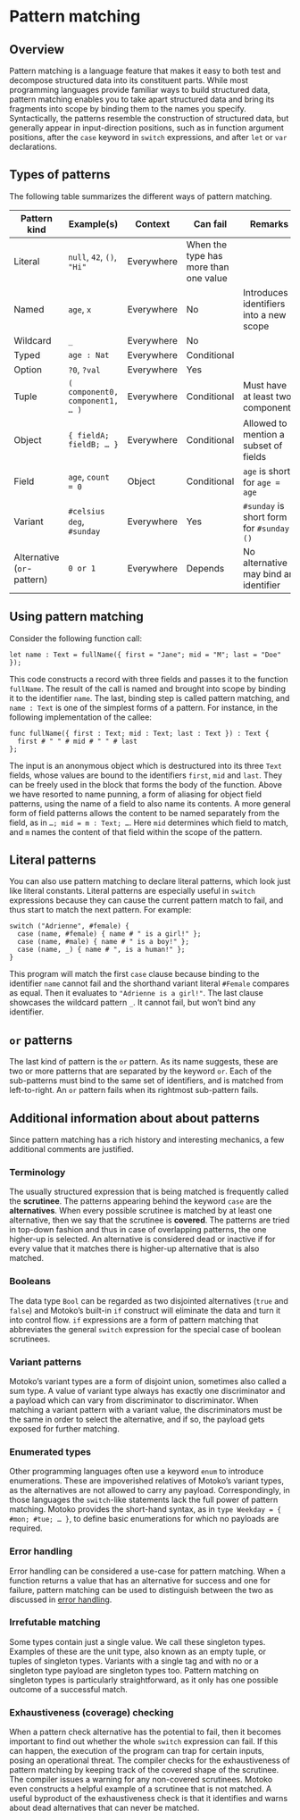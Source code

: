 # Pattern matching

## Overview

Pattern matching is a language feature that makes it easy to both test and decompose structured data into its constituent parts. While most programming languages provide familiar ways to build structured data, pattern matching enables you to take apart structured data and bring its fragments into scope by binding them to the names you specify. Syntactically, the patterns resemble the construction of structured data, but generally appear in input-direction positions, such as in function argument positions, after the `case` keyword in `switch` expressions, and after `let` or `var` declarations.

## Types of patterns

The following table summarizes the different ways of pattern matching.

| Pattern kind               | Example(s)                      | Context    | Can fail                              | Remarks                                  |
|----------------------------|---------------------------------|------------|---------------------------------------|------------------------------------------|
| Literal                    | `null`, `42`, `()`, `"Hi"`      | Everywhere | When the type has more than one value |                                          |
| Named                      | `age`, `x`                      | Everywhere | No                                    | Introduces identifiers into a new scope  |
| Wildcard                   | `_`                             | Everywhere | No                                    |                                          |
| Typed                      | `age : Nat`                     | Everywhere | Conditional                           |                                          |
| Option                     | `?0`, `?val`                    | Everywhere | Yes                                   |                                          |
| Tuple                      | `( component0, component1, …​ )` | Everywhere | Conditional                           | Must have at least two components        |
| Object                     | `{ fieldA; fieldB; …​ }`         | Everywhere | Conditional                           | Allowed to mention a subset of fields    |
| Field                      | `age`, `count = 0`              | Object     | Conditional                           | `age` is short for `age = age`           |
| Variant                    | `#celsius deg`, `#sunday`       | Everywhere | Yes                                   | `#sunday` is short form for `#sunday ()` |
| Alternative (`or`-pattern) | `0 or 1`                        | Everywhere | Depends                               | No alternative may bind an identifier    |



## Using pattern matching

Consider the following function call:

``` motoko include=fullname
let name : Text = fullName({ first = "Jane"; mid = "M"; last = "Doe" });
```

This code constructs a record with three fields and passes it to the function `fullName`. The result of the call is named and brought into scope by binding it to the identifier `name`. The last, binding step is called pattern matching, and `name : Text` is one of the simplest forms of a pattern. For instance, in the following implementation of the callee:

``` motoko name=fullname
func fullName({ first : Text; mid : Text; last : Text }) : Text {
  first # " " # mid # " " # last
};
```

The input is an anonymous object which is destructured into its three `Text` fields, whose values are bound to the identifiers `first`, `mid` and `last`. They can be freely used in the block that forms the body of the function. Above we have resorted to name punning, a form of aliasing for object field patterns, using the name of a field to also name its contents. A more general form of field patterns allows the content to be named separately from the field, as in `…​; mid = m : Text; …​`. Here `mid` determines which field to match, and `m` names the content of that field within the scope of the pattern.

## Literal patterns

You can also use pattern matching to declare literal patterns, which look just like literal constants. Literal patterns are especially useful in `switch` expressions because they can cause the current pattern match to fail, and thus start to match the next pattern. For example:

``` motoko
switch ("Adrienne", #female) {
  case (name, #female) { name # " is a girl!" };
  case (name, #male) { name # " is a boy!" };
  case (name, _) { name # ", is a human!" };
}
```

This program will match the first `case` clause because binding to the identifier `name` cannot fail and the shorthand variant literal `#Female` compares as equal. Then it evaluates to `"Adrienne is a girl!"`. The last clause showcases the wildcard pattern `_`. It cannot fail, but won’t bind any identifier.

## `or` patterns

The last kind of pattern is the `or` pattern. As its name suggests, these are two or more patterns that are separated by the keyword `or`. Each of the sub-patterns must bind to the same set of identifiers, and is matched from left-to-right. An `or` pattern fails when its rightmost sub-pattern fails.

## Additional information about about patterns

Since pattern matching has a rich history and interesting mechanics, a few additional comments are justified.

### Terminology

The usually structured expression that is being matched is frequently called the **scrutinee**. The patterns appearing behind the keyword `case` are the **alternatives**. When every possible scrutinee is matched by at least one alternative, then we say that the scrutinee is **covered**. The patterns are tried in top-down fashion and thus in case of overlapping patterns, the one higher-up is selected. An alternative is considered dead or inactive if for every value that it matches there is higher-up alternative that is also matched.

### Booleans

The data type `Bool` can be regarded as two disjointed alternatives (`true` and `false`) and Motoko’s built-in `if` construct will eliminate the data and turn it into control flow. `if` expressions are a form of pattern matching that abbreviates the general `switch` expression for the special case of boolean scrutinees.

### Variant patterns

Motoko’s variant types are a form of disjoint union, sometimes also called a sum type. A value of variant type always has exactly one discriminator and a payload which can vary from discriminator to discriminator. When matching a variant pattern with a variant value, the discriminators must be the same in order to select the alternative, and if so, the payload gets exposed for further matching.

### Enumerated types

Other programming languages often use a keyword `enum` to introduce enumerations. These are impoverished relatives of Motoko’s variant types, as the alternatives are not allowed to carry any payload. Correspondingly, in those languages the `switch`-like statements lack the full power of pattern matching. Motoko provides the short-hand syntax, as in `type Weekday = { #mon; #tue; …​ }`, to define basic enumerations for which no payloads are required.

### Error handling

Error handling can be considered a use-case for pattern matching. When a function returns a value that has an alternative for success and one for failure, pattern matching can be used to distinguish between the two as discussed in [error handling](errors.md).

### Irrefutable matching

Some types contain just a single value. We call these singleton types. Examples of these are the unit type, also known as an empty tuple, or tuples of singleton types. Variants with a single tag and with no or a singleton type payload are singleton types too. Pattern matching on singleton types is particularly straightforward, as it only has one possible outcome of a successful match.

### Exhaustiveness (coverage) checking

When a pattern check alternative has the potential to fail, then it becomes important to find out whether the whole `switch` expression can fail. If this can happen, the execution of the program can trap for certain inputs, posing an operational threat. The compiler checks for the exhaustiveness of pattern matching by keeping track of the covered shape of the scrutinee. The compiler issues a warning for any non-covered scrutinees. Motoko even constructs a helpful example of a scrutinee that is not matched. A useful byproduct of the exhaustiveness check is that it identifies and warns about dead alternatives that can never be matched.